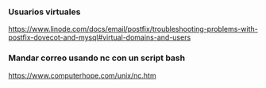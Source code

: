 ### Usuarios virtuales
https://www.linode.com/docs/email/postfix/troubleshooting-problems-with-postfix-dovecot-and-mysql#virtual-domains-and-users

### Mandar correo usando nc con un script bash
https://www.computerhope.com/unix/nc.htm
